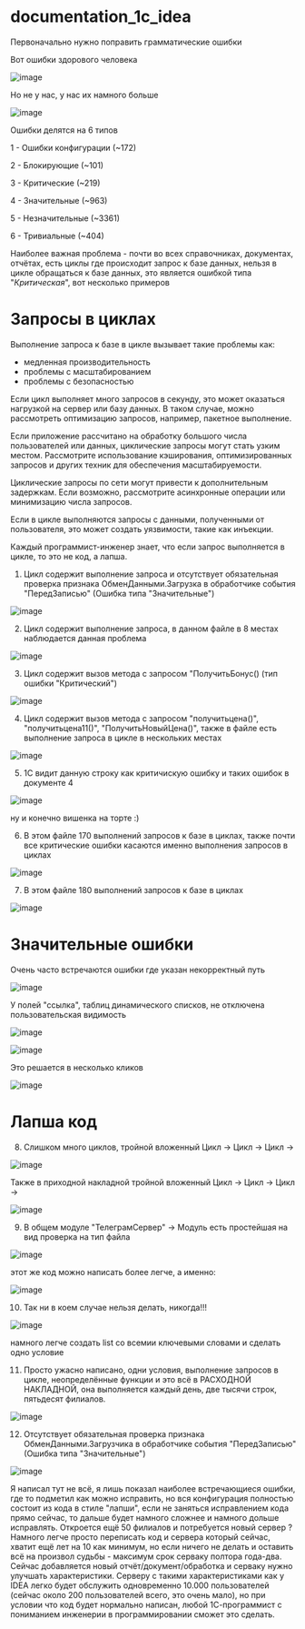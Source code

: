 # documentation_1c_idea

Первоначально нужно поправить грамматические ошибки


Вот ошибки здорового человека

![image](https://github.com/abushka/documentation_1c_idea/assets/65396568/0bcf460d-7a5f-4d5d-be7e-f82f10f72130)

Но не у нас, у нас их намного больше

![image](https://github.com/abushka/documentation_1c_idea/assets/65396568/c8185a89-6b6d-4926-9652-fff152007b47)


Ошибки делятся на 6 типов

1 - Ошибки конфигурации (~172)

2 - Блокирующие (~101)

3 - Критические (~219)

4 - Значительные (~963)

5 - Незначительные (~3361)

6 - Тривиальные (~404)


Наиболее важная проблема - почти во всех справочниках, документах, отчётах, есть циклы где происходит запрос к базе данных, нельзя в цикле обращаться к базе данных, это является ошибкой типа "*Критическая*", вот несколько примеров

# Запросы в циклах

Выполнение запроса к базе в цикле вызывает такие проблемы как:

- медленная производительность
- проблемы с масштабированием
- проблемы с безопасностью

Если цикл выполняет много запросов в секунду, это может оказаться нагрузкой на сервер или базу данных. В таком случае, можно рассмотреть оптимизацию запросов, например, пакетное выполнение.

Если приложение рассчитано на обработку большого числа пользователей или данных, циклические запросы могут стать узким местом. Рассмотрите использование кэширования, оптимизированных запросов и других техник для обеспечения масштабируемости.

Циклические запросы по сети могут привести к дополнительным задержкам. Если возможно, рассмотрите асинхронные операции или минимизацию числа запросов.

Если в цикле выполняются запросы с данными, полученными от пользователя, это может создать уязвимости, такие как инъекции.

Каждый программист-инженер знает, что если запрос выполняется в цикле, то это не код, а лапша.

1. Цикл содержит выполнение запроса и отсутствует обязательная проверка признака ОбменДанными.Загрузка в обработчике события "ПередЗаписью" (Ошибка типа "Значительные")

![image](https://github.com/abushka/documentation_1c_idea/assets/65396568/7d9c0dd0-c127-4f42-950b-3c1e4bcfd901)


2. Цикл содержит выполнение запроса, в данном файле в 8 местах наблюдается данная проблема

![image](https://github.com/abushka/documentation_1c_idea/assets/65396568/cf6a2db3-92b8-453d-8ded-0cbae0fad9c0)


3. Цикл содержит вызов метода с запросом "ПолучитьБонус() (тип ошибки "Критический")

![image](https://github.com/abushka/documentation_1c_idea/assets/65396568/c2a10e57-fcee-4349-9096-379b3948d40c)


4. Цикл содержит вызов метода с запросом "получитьцена()", "получитьцена11()", "ПолучитьНовыйЦена()", также в файле есть выполнение запроса в цикле в нескольких местах

![image](https://github.com/abushka/documentation_1c_idea/assets/65396568/498fa39d-64d6-40bb-a508-3378602ce781)


5. 1С видит данную строку как критичискую ошибку и таких ошибок в документе 4

![image](https://github.com/abushka/documentation_1c_idea/assets/65396568/bff22d34-7806-44ba-a1f0-3f30d4620cf8)


ну и конечно вишенка на торте :)

6. В этом файле 170 выполнений запросов к базе в циклах, также почти все критические ошибки касаются именно выполнения запросов в циклах

![image](https://github.com/abushka/documentation_1c_idea/assets/65396568/c239835d-8bfe-48ec-b26e-72d3c8306343)

7. В этом файле 180 выполнений запросов к базе в циклах

![image](https://github.com/abushka/documentation_1c_idea/assets/65396568/5abfb852-ff2f-4e98-a002-dbd9bc904ca6)


# Значительные ошибки

Очень часто встречаются ошибки где указан некорректный путь

![image](https://github.com/abushka/documentation_1c_idea/assets/65396568/8718b885-cc7f-487c-8e74-6a77d2f56155)


У полей "ссылка", таблиц динамического списков, не отключена пользовательская видимость

![image](https://github.com/abushka/documentation_1c_idea/assets/65396568/e86d43e8-d23b-41e2-8a9d-28cd5578d8da)

![image](https://github.com/abushka/documentation_1c_idea/assets/65396568/d0e31d16-378f-4f7a-9ec4-f46d5c8472fa)


Это решается в несколько кликов

![image](https://github.com/abushka/documentation_1c_idea/assets/65396568/6c85aedb-7684-4e99-b296-a2dd60c7e4f4)



# Лапша код

8. Слишком много циклов, тройной вложенный Цикл -> Цикл -> Цикл ->
 
![image](https://github.com/abushka/documentation_1c_idea/assets/65396568/5a8ff027-a34d-4cba-b17d-440f6141ba55)

Также в приходной накладной тройной вложенный Цикл -> Цикл -> Цикл ->

![image](https://github.com/abushka/documentation_1c_idea/assets/65396568/32dfb1de-6ac6-4a0c-9a2b-16859096a091)


9. В общем модуле "ТелеграмСервер" -> Модуль есть простейшая на вид проверка на тип файла

![image](https://github.com/abushka/documentation_1c_idea/assets/65396568/9a75c4c2-d09a-4120-9da3-d7e829afbb20)

этот же код можно написать более легче, а именно:

![image](https://github.com/abushka/documentation_1c_idea/assets/65396568/3f61b551-67de-482e-8af8-7948d7316f71)

10. Так ни в коем случае нельзя делать, никогда!!!

![image](https://github.com/abushka/documentation_1c_idea/assets/65396568/dc6ee873-f077-4661-9b81-9d7e0d7e9c92)

намного легче создать list со всемии ключевыми словами и сделать одно условие

11. Просто ужасно написано, одни условия, выполнение запросов в цикле, неопределённые функции и это всё в РАСХОДНОЙ НАКЛАДНОЙ, она выполняется каждый день, две тысячи строк, пятьдесят филиалов.
 
![image](https://github.com/abushka/documentation_1c_idea/assets/65396568/405673bf-d9e7-4317-8379-a5fd80394dfb)


12. Отсутствует обязательная проверка признака ОбменДанными.Загрузчика в обработчике события "ПередЗаписью" (Ошибка типа "Значительные")

![image](https://github.com/abushka/documentation_1c_idea/assets/65396568/7860729b-09aa-4cf5-bb2b-c99fce19b34a)



Я написал тут не всё, я лишь показал наиболее встречающиеся ошибки, где то подметил как можно исправить, но вся конфигурация полностью состоит из кода в стиле "лапши", если не заняться исправлением кода прямо сейчас, то дальше будет намного сложнее и намного дольше исправлять. Откроется ещё 50 филиалов и потребуется новый сервер ? Намного легче просто переписать код и сервера который сейчас, хватит ещё лет на 10 как минимум, но если ничего не делать и оставить всё на произвол судьбы - максимум срок серваку полтора года-два. Сейчас добавляется новый отчёт/документ/обработка и серваку нужно улучшать характеристики. Серверу с такими характеристиками как у IDEA легко будет обслужить одновременно 10.000 пользователей (сейчас около 200 пользователей всего, это очень мало), но при условии что код будет нормально написан, любой 1С-программист с пониманием инженерии в программировании сможет это сделать.
